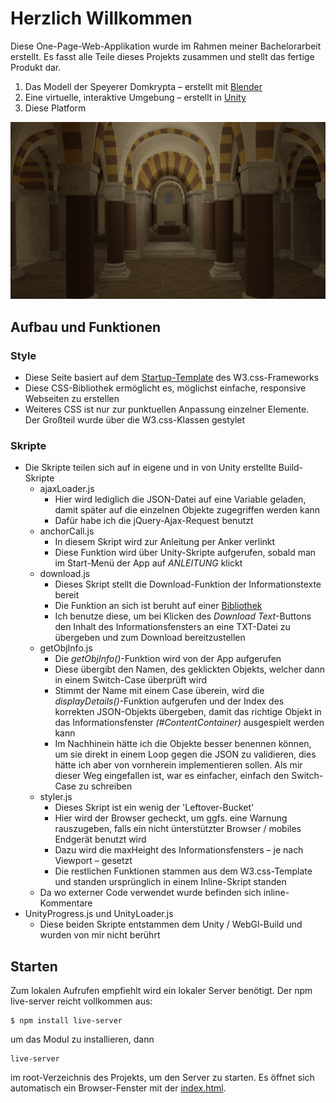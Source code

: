 
# Herzlich Willkommen

Diese One-Page-Web-Applikation wurde im Rahmen meiner Bachelorarbeit erstellt. 
Es fasst alle Teile dieses Projekts zusammen und stellt das fertige Produkt dar.

 1. Das Modell der Speyerer Domkrypta – erstellt mit [Blender](https://github.com/dsteige1/bachelorarbeit_blender)
 2. Eine virtuelle, interaktive Umgebung – erstellt in [Unity](https://github.com/dsteige1/bachelorarbeit_unity)
 3. Diese Platform
 
![Krypta-Render](https://github.com/dsteige1/bachelorarbeit_webApp/blob/master/img/crypt_render.png)
## Aufbau und Funktionen
### Style
- Diese Seite basiert auf dem [Startup-Template](https://w3cssthemes.com/themes/w3-css-startup/) des W3.css-Frameworks
- Diese CSS-Bibliothek ermöglicht es, möglichst einfache, responsive Webseiten zu erstellen
- Weiteres CSS ist nur zur punktuellen Anpassung einzelner Elemente. Der Großteil wurde über die W3.css-Klassen gestylet
### Skripte
- Die Skripte teilen sich auf in eigene und in von Unity erstellte Build-Skripte
	- ajaxLoader.js
		- Hier wird lediglich die JSON-Datei auf eine Variable geladen, damit später auf die einzelnen Objekte zugegriffen werden kann
		- Dafür habe ich die jQuery-Ajax-Request benutzt
	- anchorCall.js
		- In diesem Skript wird zur Anleitung per Anker verlinkt
		- Diese Funktion wird über Unity-Skripte aufgerufen, sobald man im Start-Menü der App auf _ANLEITUNG_ klickt
	-  download.js
		- Dieses Skript stellt die Download-Funktion der Informationstexte bereit
		- Die Funktion an sich ist beruht auf einer [Bibliothek](http://danml.com/download.html)
		- Ich benutze diese, um bei Klicken des _Download Text_-Buttons den Inhalt des Informationsfensters an eine TXT-Datei zu übergeben und zum Download bereitzustellen
	- getObjInfo.js
		- Die _getObjInfo()_-Funktion wird von der App aufgerufen
		- Diese übergibt den Namen, des geklickten Objekts, welcher dann in einem Switch-Case überprüft wird
		- Stimmt der Name mit einem Case überein, wird die _displayDetails()_-Funktion aufgerufen und der Index des korrekten JSON-Objekts übergeben, damit das richtige Objekt in das Informationsfenster _(#ContentContainer)_ ausgespielt werden kann
		- Im Nachhinein hätte ich die Objekte besser benennen können, um sie direkt in einem Loop gegen die JSON zu validieren, dies hätte ich aber von vornherein implementieren sollen. Als mir dieser Weg eingefallen ist, war es einfacher, einfach den Switch-Case zu schreiben
	-  styler.js
		- Dieses Skript ist ein wenig der 'Leftover-Bucket'
		- Hier wird der Browser gecheckt, um ggfs. eine Warnung rauszugeben, falls ein nicht ünterstützter Browser / mobiles Endgerät benutzt wird
		- Dazu wird die maxHeight des Informationsfensters – je nach Viewport – gesetzt
		- Die restlichen Funktionen stammen aus dem W3.css-Template und standen ursprünglich in einem Inline-Skript standen
	- Da wo externer Code verwendet wurde befinden sich inline-Kommentare
- UnityProgress.js und UnityLoader.js
	- Diese beiden Skripte entstammen dem Unity / WebGl-Build und wurden von mir nicht berührt
## Starten
Zum lokalen Aufrufen empfiehlt wird ein lokaler Server benötigt.
Der npm live-server reicht vollkommen aus:

    $ npm install live-server
um das Modul zu installieren, dann

    live-server
im root-Verzeichnis des Projekts, um den Server zu starten.
Es öffnet sich automatisch ein Browser-Fenster mit der [index.html](https://github.com/dsteige1/bachelorarbeit_webApp/blob/master/index.html).